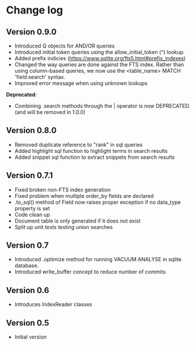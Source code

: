 # Change log

## Version 0.9.0
* Introduced Q objects for AND/OR queries
* Introduced initial token queries using the allow_initial_token (^) lookup.
* Added prefix indicies (https://www.sqlite.org/fts5.html#prefix_indexes)
* Changed the way queries are done against the FTS index. Rather than using column-based queries, we now use the <table_name> MATCH 'field:search' syntax.
* Improved error message when using unknown lookups

**Deprecated**:

* Combining .search methods through the | operator is now DEPRECATED. (and will be removed in 1.0.0)

## Version 0.8.0
* Removed duplicate reference to "rank" in sql queries
* Added highlight sql function to highlight terms in search results
* Added snippet sql function to extract snippets from search results

## Version 0.7.1
* Fixed broken non-FTS index generation
* Fixed problem when multiple order_by fields are declared
* .to_sql() method of Field now raises proper exception if no data_type property is set
* Code clean up
* Document table is only generated if it does not exist
* Split up unit tests testing union searches

## Version 0.7
* Introduced .optimize method for running VACUUM ANALYSE in sqlite database.
* Introduced write_buffer concept to reduce number of commits

## Version 0.6
* Introduces IndexReader classes

## Version 0.5
* Initial version
